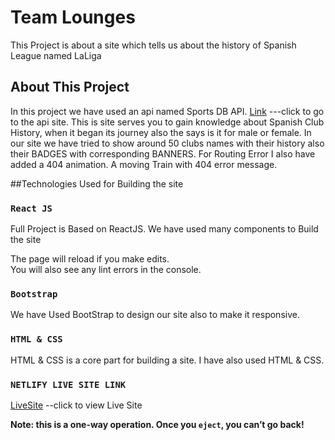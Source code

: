 # Team Lounges
This Project is about a site which tells us about the history of Spanish League named LaLiga

<!-- This project was bootstrapped with [Create React App](https://github.com/facebook/create-react-app). -->

## About This Project

In this project we have used an api named Sports DB API. [Link](https://www.thesportsdb.com/api.php) ---click to go to the api site.
This is site serves you to gain knowledge about Spanish Club History, when it began its journey also the says is it for male or female.
In our site we have tried to show around 50 clubs names with their history also their BADGES with corresponding BANNERS. For Routing Error I also have added a 404 animation. A moving Train with 404 error message.

##Technologies Used for Building the site

### `React JS`

Full Project is Based on ReactJS. We have used many components to Build the site

The page will reload if you make edits.\
You will also see any lint errors in the console.

### `Bootstrap`

We have Used BootStrap to design our site also to make it responsive.

### `HTML & CSS`

HTML & CSS is a core part for building a site. I have also used HTML & CSS.
### `NETLIFY LIVE SITE LINK`
[LiveSite](https://teamlounges.netlify.app/) --click to view Live Site

**Note: this is a one-way operation. Once you `eject`, you can’t go back!**



